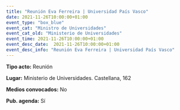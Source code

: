```yaml
---
title: "Reunión Eva Ferreira | Universidad País Vasco"
date: 2021-11-26T10:00:00+01:00
event_type: "box_blue" 
event_cat: "Ministro de Universidades"
event_cat_old: "Ministerio de Universidades"
event_time: 2021-11-26T10:00:00+01:00
event_desc_date:  2021-11-26T10:00:00+01:00
event_desc_info: "Reunión Eva Ferreira | Universidad País Vasco"
---
```

<p class="card-light list_schedule_description"><b>Tipo acto:</b> Reunión
</p>
<p class="card-light list_schedule_description"><b>Lugar:</b> Ministerio de Universidades. Castellana, 162
</p>
<p class="card-light list_schedule_description"><b>Medios convocados:</b> No
</p>
<p class="card-light list_schedule_description"><b>Pub. agenda:</b> Sí
</p>
